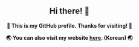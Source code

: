 <h2 align="center">Hi there! 👋</h3>
<p align="center"><b>🧪 This is my GitHub profile. Thanks for visiting! 🧪</b></p>
<p align="center"><b>🌏 You can also visit my website <a href="https://devvyk.id/">here</a>. (Korean) 🌏</b></p>
<!--
**devvykid/devvykid** is a ✨ _special_ ✨ repository because its `README.md` (this file) appears on your GitHub profile.

Here are some ideas to get you started:

- 🔭 I’m currently working on ...
- 🌱 I’m currently learning ...
- 👯 I’m looking to collaborate on ...
- 🤔 I’m looking for help with ...
- 💬 Ask me about ...
- 📫 How to reach me: ...
- 😄 Pronouns: ...
- ⚡ Fun fact: ...
-->
